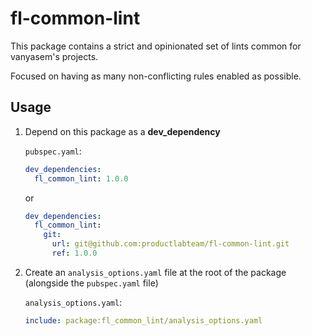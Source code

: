 # fl-common-lint

This package contains a strict and opinionated set of lints common for vanyasem's projects.

Focused on having as many non-conflicting rules enabled as possible.

## Usage

1. Depend on this package as a **dev_dependency**
   
   `pubspec.yaml`:

   ```yaml
   dev_dependencies:
     fl_common_lint: 1.0.0
   ```

   or

   ```yaml
   dev_dependencies:
     fl_common_lint:
       git:
         url: git@github.com:productlabteam/fl-common-lint.git
         ref: 1.0.0
   ```

2. Create an `analysis_options.yaml` file at the root of the package (alongside
the `pubspec.yaml` file)

   `analysis_options.yaml`:

   ```yaml
   include: package:fl_common_lint/analysis_options.yaml
   ```
